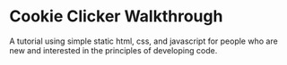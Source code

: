# Cookie Clicker Walkthrough
A tutorial using simple static html, css, and javascript for people who are new and interested in the principles of developing code.
